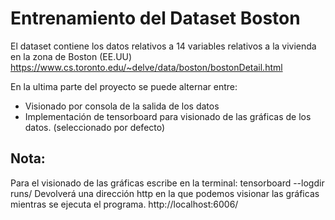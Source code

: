 # Entrenamiento del Dataset Boston

El dataset contiene los datos relativos a 14 variables relativos a la vivienda en la zona de Boston (EE.UU)
https://www.cs.toronto.edu/~delve/data/boston/bostonDetail.html

En la ultima parte del proyecto se puede alternar entre:
* Visionado por consola de la salida de los datos
* Implementación de tensorboard para visionado de las gráficas de los datos. (seleccionado por defecto)

## Nota:
Para el visionado de las gráficas escribe en la terminal:
  tensorboard --logdir runs/
Devolverá una dirección http en la que podemos visionar las gráficas mientras se ejecuta el programa.
http://localhost:6006/

